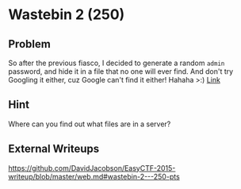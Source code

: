 # Wastebin 2 (250)

## Problem

So after the previous fiasco, I decided to generate a random `admin` password, and hide it in a file that no one will ever find. And don't try Googling it either, cuz Google can't find it either! Hahaha >:) [Link](http://web.easyctf.com:10207/2/index.php)

## Hint

Where can you find out what files are in a server?

## External Writeups

https://github.com/DavidJacobson/EasyCTF-2015-writeup/blob/master/web.md#wastebin-2---250-pts
